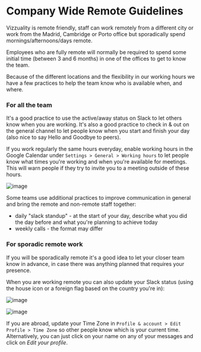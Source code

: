 # Company Wide Remote Guidelines

Vizzuality is remote friendly, staff can work remotely from a different city or work from the Madrid, Cambridge or Porto office but sporadically spend mornings/afternoons/days remote.

Employees who are fully remote will normally be required to spend some initial time (between 3 and 6 months) in one of the offices to get to know the team.

Because of the different locations and the flexibility in our working hours we have a few practices to help the team know who is available when, and where.

### For all the team

It's a good practice to use the active/away status on Slack to let others know when you are working. It's also a good practice to check in & out on the general channel to let people know when you start and finish your day (also nice to say Hello and Goodbye to peers).

If you work regularly the same hours everyday, enable working hours in the Google Calendar under `Settings > General > Working hours` to let people know what times you're working and when you're available for meetings. This will warn people if they try to invite you to a meeting outside of these hours.

![image](https://user-images.githubusercontent.com/1506306/43207106-8a661be8-9027-11e8-9149-8fcaec201afb.png)

Some teams use additional practices to improve communication in general and bring the remote and non-remote staff together:

- daily "slack standup" - at the start of your day, describe what you did the day before and what you're planning to achieve today
- weekly calls - the format may differ

### For sporadic remote work

If you will be sporadically remote it's a good idea to let your closer team know in advance, in case there was anything planned that requires your presence.

When you are working remote you can also update your Slack status (using the house icon or a foreign flag based on the country you're in):

![image](https://user-images.githubusercontent.com/1506306/43206864-f49e6138-9026-11e8-9e12-3e2da157000c.png)

![image](https://user-images.githubusercontent.com/1506306/43206930-1ec081f8-9027-11e8-9eea-ddbf08732ace.png)

If you are abroad, update your Time Zone in `Profile & account > Edit Profile > Time Zone` so other people know which is your current time. Alternatively, you can just click on your name on any of your messages and click on _Edit your profile_.
